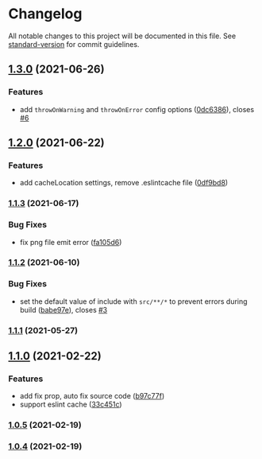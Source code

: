 # Changelog

All notable changes to this project will be documented in this file. See [standard-version](https://github.com/conventional-changelog/standard-version) for commit guidelines.

## [1.3.0](https://github.com/gxmari007/vite-plugin-eslint/compare/v1.2.0...v1.3.0) (2021-06-26)


### Features

* add `throwOnWarning` and `throwOnError` config options ([0dc6386](https://github.com/gxmari007/vite-plugin-eslint/commit/0dc6386f12becc41b7d0c9dc5379d47a6abaf4a8)), closes [#6](https://github.com/gxmari007/vite-plugin-eslint/issues/6)

## [1.2.0](https://github.com/gxmari007/vite-plugin-eslint/compare/v1.1.3...v1.2.0) (2021-06-22)


### Features

* add cacheLocation settings, remove .eslintcache file ([0df9bd8](https://github.com/gxmari007/vite-plugin-eslint/commit/0df9bd888a8c59ee772922193ce47ba96481a865))

### [1.1.3](https://github.com/gxmari007/vite-plugin-eslint/compare/v1.1.2...v1.1.3) (2021-06-17)


### Bug Fixes

* fix png file emit error ([fa105d6](https://github.com/gxmari007/vite-plugin-eslint/commit/fa105d68f1d7d5623c2a87b0b462400842ebc692))

### [1.1.2](https://github.com/gxmari007/vite-plugin-eslint/compare/v1.1.1...v1.1.2) (2021-06-10)


### Bug Fixes

* set the default value of include with `src/**/*` to prevent errors during build ([babe97e](https://github.com/gxmari007/vite-plugin-eslint/commit/babe97ed9ede36d4a8e23c18415928d58dee8cc8)), closes [#3](https://github.com/gxmari007/vite-plugin-eslint/issues/3)

### [1.1.1](https://github.com/gxmari007/vite-plugin-eslint/compare/v1.1.0...v1.1.1) (2021-05-27)

## [1.1.0](https://github.com/gxmari007/vite-plugin-eslint/compare/v1.0.5...v1.1.0) (2021-02-22)


### Features

* add fix prop, auto fix source code ([b97c77f](https://github.com/gxmari007/vite-plugin-eslint/commit/b97c77f57c69ff5d593c355193edf0d03e9af877))
* support eslint cache ([33c451c](https://github.com/gxmari007/vite-plugin-eslint/commit/33c451c20a7864eda82ea0cc3e3106ebdcbf57f6))

### [1.0.5](https://github.com/gxmari007/vite-plugin-eslint/compare/v1.0.4...v1.0.5) (2021-02-19)

### [1.0.4](https://github.com/gxmari007/vite-plugin-eslint/compare/v1.0.3...v1.0.4) (2021-02-19)

